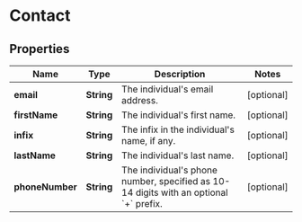 

# Contact


## Properties

Name | Type | Description | Notes
------------ | ------------- | ------------- | -------------
**email** | **String** | The individual&#39;s email address. |  [optional]
**firstName** | **String** | The individual&#39;s first name. |  [optional]
**infix** | **String** | The infix in the individual&#39;s name, if any. |  [optional]
**lastName** | **String** | The individual&#39;s last name. |  [optional]
**phoneNumber** | **String** | The individual&#39;s phone number, specified as 10-14 digits with an optional &#x60;+&#x60; prefix. |  [optional]



